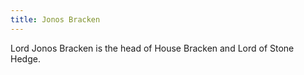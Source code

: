 ```yaml
---
title: Jonos Bracken
---
```


Lord Jonos Bracken is the head of House Bracken and Lord of Stone Hedge.


